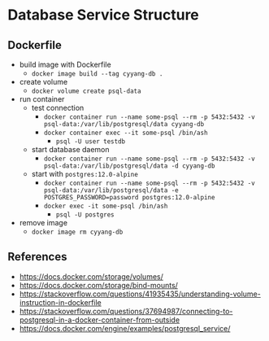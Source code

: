 # Database Service Structure

## Dockerfile

+ build image with Dockerfile
  + `docker image build --tag cyyang-db .`
+ create volume
  + `docker volume create psql-data`
+ run container
  + test connection
    + `docker container run --name some-psql --rm -p 5432:5432 -v psql-data:/var/lib/postgresql/data cyyang-db`
    + `docker container exec --it some-psql /bin/ash `
      + `psql -U user testdb`
  + start database daemon
    + `docker container run --name some-psql --rm -p 5432:5432 -v psql-data:/var/lib/postgresql/data -d cyyang-db`
  + start with `postgres:12.0-alpine`
    + `docker container run --name some-psql --rm -p 5432:5432 -v psql-data:/var/lib/postgresql/data -e POSTGRES_PASSWORD=password postgres:12.0-alpine`
    + `docker exec -it some-psql /bin/ash`
      + `psql -U postgres`
+ remove image
  + `docker image rm cyyang-db`


## References

+ https://docs.docker.com/storage/volumes/
+ https://docs.docker.com/storage/bind-mounts/
+ https://stackoverflow.com/questions/41935435/understanding-volume-instruction-in-dockerfile
+ https://stackoverflow.com/questions/37694987/connecting-to-postgresql-in-a-docker-container-from-outside
+ https://docs.docker.com/engine/examples/postgresql_service/